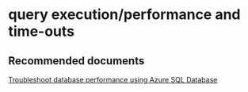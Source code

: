 <properties
	pageTitle="query execution/performance and time-outs"
	description="query execution/performance and time-outs"
	service="microsoft.sql"
	resource="servers"
	authors="aashu"
	displayOrder=""
	selfHelpType="generic"
	supportTopicIds="31980430"
	resourceTags=""
	productPesIds="13491"
	cloudEnvironments="MoonCake"
/>

# query execution/performance and time-outs

## **Recommended documents**
[Troubleshoot database performance using Azure SQL Database](https://docs.azure.cn/sql-database/sql-database-troubleshoot-performance/)
